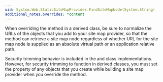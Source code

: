 ```yaml
---
uid: System.Web.StaticSiteMapProvider.FindSiteMapNode(System.String)
additional_notes.overrides: *content
---
```


<p>When overriding the <xref href="System.Web.StaticSiteMapProvider.FindSiteMapNode(System.String)"></xref> method in a derived class, be sure to normalize the URLs of the <xref href="System.Web.SiteMapNode"></xref> objects that you add to your site map provider, so that the <xref href="System.Web.StaticSiteMapProvider.FindSiteMapNode(System.String)"></xref> method can retrieve a site map node regardless of whether URL for the site map node is supplied as an absolute virtual path or an application relative path.  
  
 Security trimming behavior is included in the <xref href="System.Web.SiteMapProvider"></xref> and <xref href="System.Web.StaticSiteMapProvider"></xref> class implementations. However, for security trimming to function in derived classes, you must set the <xref href="System.Web.SiteMapNode.Roles"></xref> property of any <xref href="System.Web.SiteMapNode"></xref> objects that you create while building a site map provider when you override the <xref href="System.Web.StaticSiteMapProvider.BuildSiteMap"></xref> method.</p>


